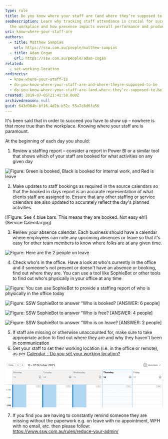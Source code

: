 ```yaml
---
type: rule
title: Do you know where your staff are (and where they’re supposed to be)?
seoDescription: Learn why tracking staff attendance is crucial for success in
  the workplace and how presence impacts overall performance and productivity.
uri: know-where-your-staff-are
authors:
  - title: Matthew Sampias
    url: https://ssw.com.au/people/matthew-sampias
  - title: Adam Cogan
    url: https://ssw.com.au/people/adam-cogan
related:
  - set-working-location
redirects:
  - know-where-your-staff-is
  - do-you-know-where-your-staff-are-and-where-theyre-supposed-to-be
  - do-you-know-where-your-staff-are-(and-where-they’re-supposed-to-be)
created: 2019-07-05T21:41:58.000Z
archivedreason: null
guid: 643d964b-bf16-4d2b-b52c-55a7c8d6fa56
---
```

It's been said that in order to succeed you have to show up – nowhere is that more true than the workplace. Knowing where your staff are is paramount.

<!--endintro-->

At the beginning of each day you should:

1. Review a staffing report – consider a report in Power BI or a similar tool that shows which of your staff are booked for what activities on any given day 

![Figure: Green is booked, Black is booked for internal work, and Red is leave](BookedInDays.jpg)

2. Make updates to staff bookings as required in the source calendars so that the booked in days report is an accurate representation of what clients staff are assigned to. Ensure that any other staffing or service calendars are also updated to accurately reflect the day's planned activities.

![Figure: See 4 blue bars. This means they are booked. Not easy eh!](Service Calendar.jpg)

3. Review your absence calendar. Each business should have a calendar where employees can note any upcoming absences or leave so that it's easy for other team members to know where folks are at any given time. 

![Figure: Here are the 2 people on leave](absences.jpg)

4. Check who's in the office. Have a look at who's currently in the office and if someone's not present or doesn't have an absence or booking, find out where they are. You can use a tool like SophieBot or other tools to find out who's physically in your office at any time 

![Figure: You can use 
            SophieBot to provide a staffing report of who is physically in the office today](SophieBot.jpg)  

![Figure: SSW SophieBot to answer “Who is booked? [ANSWER: 6 people]](SophieBot-booked.jpg)

![Figure: SSW SophieBot to answer “Who is free? [ANSWER: 4 people]](SophieBot-free.jpg)

![Figure: SSW SophieBot to answer “Who is on leave? [ANSWER: 2 people]](SophieBot-leave.jpg)

5. If staff are missing or otherwise unaccounted for, make sure to take appropriate action to find out where they are and why they haven't been in communication
6. Get your staff to set their working location (i.e. in the office or remote), as per [Calendar - Do you set your working location?](https://www.ssw.com.au/rules/set-working-location/)

![Figure: Calendar with location set](calendar-location_1761274599479.png)

7. If you find you are having to constantly remind someone they are missing without the paperwork e.g. on leave with no appointment, WFH with no email, etc. then please follow: <https://www.ssw.com.au/rules/reduce-your-admin/>
